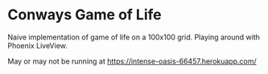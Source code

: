 # Conways Game of Life

Naive implementation of game of life on a 100x100 grid.
Playing around with Phoenix LiveView.

May or may not be running at https://intense-oasis-66457.herokuapp.com/
